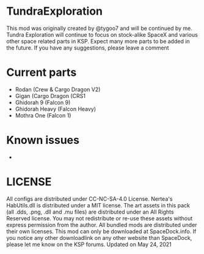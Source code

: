 # TundraExploration
This mod was originally created by @tygoo7 and will be continued by me. Tundra Exploration will continue to focus on stock-alike SpaceX and various other space related parts in KSP. Expect many more parts to be added in the future. If you have any suggestions, please leave a comment

# Current parts

- Rodan (Crew & Cargo Dragon V2)
- Gigan (Cargo Dragon (CRS1
- Ghidorah 9 (Falcon 9)
- Ghidorah Heavy (Falcon Heavy)
- Mothra One (Falcon 1)

# Known issues

-

# LICENSE

All configs are distributed under CC-NC-SA-4.0 License.
Nertea's HabUtils.dll is distributed under a MIT license.
The art assets in this pack (all .dds, .png, .dll and .mu files) are distributed under an All Rights Reserved license. You may not redistribute or re-use these assets without express permission from the author.
All bundled mods are distributed under their own licenses.
This mod can only be downloaded at SpaceDock.info. If you notice any other downloadlink on any other website than SpaceDock, please let me know on the KSP forums.
Updated on May 24, 2021
